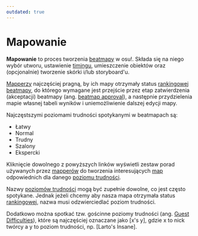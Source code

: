 ```yaml
---
outdated: true
---
```


# Mapowanie

**Mapowanie** to proces tworzenia [beatmapy](/wiki/Beatmap) w osu!. Składa się na niego wybór utworu, ustawienie [timingu](/wiki/Timing), umieszczenie obiektów oraz (opcjonalnie) tworzenie skórki i/lub storyboard'u.

[Mapperzy](/wiki/Glossary) najczęściej pragną, by ich mapy otrzymały status [rankingowej beatmapy](/wiki/Beatmap), do którego wymagane jest przejście przez etap zatwierdzenia (akceptacji) beatmapy (ang. [beatmap approval](/wiki/Beatmap_ranking_procedure)), a następnie przydzielenia mapie własnej tabeli wyników i uniemożliwienie dalszej edycji mapy.

Najczęstszymi poziomami trudności spotykanymi w beatmapach są:

- Łatwy
- Normal
- Trudny
- Szalony
- Ekspercki

Kliknięcie dowolnego z powyższych linków wyświetli zestaw porad używanych przez [mapperów](/wiki/Glossary) do tworzenia interesujących [map](/wiki/Beatmap) odpowiednich dla danego [poziomu trudności](/wiki/Beatmap/Difficulty).

Nazwy [poziomów trudności](/wiki/Beatmap/Difficulty) mogą być zupełnie dowolne, co jest często spotykane. Jednak jeżeli chcemy aby nasza mapa otrzymała status [rankingowej](/wiki/Beatmap), nazwa musi odzwierciedlać poziom trudności.

Dodatkowo można spotkać tzw. gościnne poziomy trudności (ang. [Guest Difficulties](/wiki/Glossary)), które są najczęściej oznaczane jako \[x's y\], gdzie x to nick twórcy a y to poziom trudności, np. \[Larto's Insane\].
